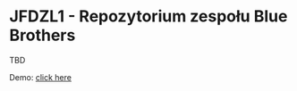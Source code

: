 # JFDZL1 - Repozytorium zespołu Blue Brothers

TBD

Demo: [click here](http://blue-brothers.jfdzl1.is-academy.pl)
